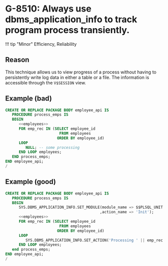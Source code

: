 # G-8510: Always use dbms_application_info to track program process transiently.

!!! tip "Minor"
    Efficiency, Reliability

## Reason

This technique allows us to view progress of a process without having to persistently write log data in either a table or a file. The information is accessible through the `V$SESSION` view.

## Example (bad)

``` sql
CREATE OR REPLACE PACKAGE BODY employee_api IS
   PROCEDURE process_emps IS
   BEGIN
      <<employees>>
      FOR emp_rec IN (SELECT employee_id
                        FROM employees
                       ORDER BY employee_id)
      LOOP
         NULL; -- some processing
      END LOOP employees;
   END process_emps;
END employee_api;
/
```

## Example (good)

``` sql
CREATE OR REPLACE PACKAGE BODY employee_api IS
   PROCEDURE process_emps IS
   BEGIN
      SYS.DBMS_APPLICATION_INFO.SET_MODULE(module_name => $$PLSQL_UNIT
                                          ,action_name => 'Init');
      <<employees>>
      FOR emp_rec IN (SELECT employee_id 
                        FROM employees
                       ORDER BY employee_id)
      LOOP
         SYS.DBMS_APPLICATION_INFO.SET_ACTION('Processing ' || emp_rec.employee_id);
      END LOOP employees;
   end process_emps;
END employee_api;
/
```